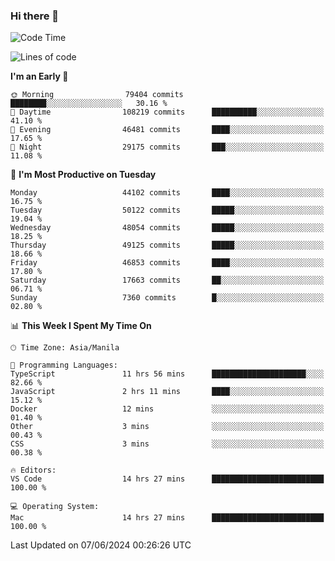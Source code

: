 ### Hi there 👋

<!--START_SECTION:waka-->
![Code Time](http://img.shields.io/badge/Code%20Time-5%2C220%20hrs%2047%20mins-blue)

![Lines of code](https://img.shields.io/badge/From%20Hello%20World%20I%27ve%20Written-116.8%20million%20lines%20of%20code-blue)

**I'm an Early 🐤** 

```text
🌞 Morning                79404 commits       ████████░░░░░░░░░░░░░░░░░   30.16 % 
🌆 Daytime                108219 commits      ██████████░░░░░░░░░░░░░░░   41.10 % 
🌃 Evening                46481 commits       ████░░░░░░░░░░░░░░░░░░░░░   17.65 % 
🌙 Night                  29175 commits       ███░░░░░░░░░░░░░░░░░░░░░░   11.08 % 
```
📅 **I'm Most Productive on Tuesday** 

```text
Monday                   44102 commits       ████░░░░░░░░░░░░░░░░░░░░░   16.75 % 
Tuesday                  50122 commits       █████░░░░░░░░░░░░░░░░░░░░   19.04 % 
Wednesday                48054 commits       █████░░░░░░░░░░░░░░░░░░░░   18.25 % 
Thursday                 49125 commits       █████░░░░░░░░░░░░░░░░░░░░   18.66 % 
Friday                   46853 commits       ████░░░░░░░░░░░░░░░░░░░░░   17.80 % 
Saturday                 17663 commits       ██░░░░░░░░░░░░░░░░░░░░░░░   06.71 % 
Sunday                   7360 commits        █░░░░░░░░░░░░░░░░░░░░░░░░   02.80 % 
```


📊 **This Week I Spent My Time On** 

```text
🕑︎ Time Zone: Asia/Manila

💬 Programming Languages: 
TypeScript               11 hrs 56 mins      █████████████████████░░░░   82.66 % 
JavaScript               2 hrs 11 mins       ████░░░░░░░░░░░░░░░░░░░░░   15.12 % 
Docker                   12 mins             ░░░░░░░░░░░░░░░░░░░░░░░░░   01.40 % 
Other                    3 mins              ░░░░░░░░░░░░░░░░░░░░░░░░░   00.43 % 
CSS                      3 mins              ░░░░░░░░░░░░░░░░░░░░░░░░░   00.38 % 

🔥 Editors: 
VS Code                  14 hrs 27 mins      █████████████████████████   100.00 % 

💻 Operating System: 
Mac                      14 hrs 27 mins      █████████████████████████   100.00 % 
```


 Last Updated on 07/06/2024 00:26:26 UTC
<!--END_SECTION:waka-->


<!--
**rad182/rad182** is a ✨ _special_ ✨ repository because its `README.md` (this file) appears on your GitHub profile.

Here are some ideas to get you started:

- 🔭 I’m currently working on ...
- 🌱 I’m currently learning ...
- 👯 I’m looking to collaborate on ...
- 🤔 I’m looking for help with ...
- 💬 Ask me about ...
- 📫 How to reach me: ...
- 😄 Pronouns: ...
- ⚡ Fun fact: ...
-->

